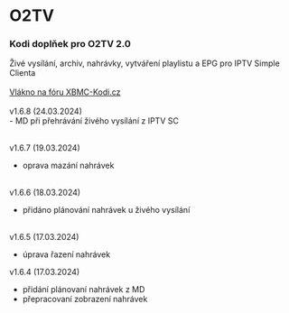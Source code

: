 <h1>O2TV</h1>
<p>
<h3>Kodi doplňek pro O2TV 2.0</h3>
<p>
Živé vysílání, archiv, nahrávky, vytváření playlistu a EPG pro IPTV Simple Clienta<br><br>
<a href="https://www.xbmc-kodi.cz/prispevek-o2tv">Vlákno na fóru XBMC-Kodi.cz</a><br><br>
v1.6.8 (24.03.2024)<br>
- MD při přehrávání živého vysílání z IPTV SC<br><br>

v1.6.7 (19.03.2024)<br>
- oprava mazání nahrávek<br><br>

v1.6.6 (18.03.2024)<br>
- přidáno plánování nahrávek u živého vysílání<br><br>

v1.6.5 (17.03.2024)<br>
- úprava řazení nahrávek<br>

v1.6.4 (17.03.2024)<br>
- přidání plánovaní nahrávek z MD<br>
- přepracovaní zobrazení nahrávek<br><br>
</p>
